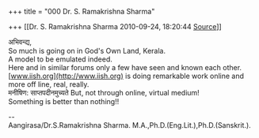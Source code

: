 +++
title = "000 Dr. S. Ramakrishna Sharma"

+++
[[Dr. S. Ramakrishna Sharma	2010-09-24, 18:20:44 [Source](https://groups.google.com/g/bvparishat/c/Om07Mm7dMO8)]]



अभिवन्द्य,  
So much is going on in God's Own Land, Kerala.  
A model to be emulated indeed.  
Here and in similar forums only a few have seen and known each other.  
[www.iish.org](http://www.iish.org) is doing remarkable work online and more off line, real, really.  
मनीषिण: साप्तपदीनमुच्यते But, not through online, virtual medium!  
Something is better than nothing!!  
  
--  
Aangirasa/Dr.S.Ramakrishna Sharma. M.A.,Ph.D.(Eng.Lit.),Ph.D.(Sanskrit.).  

